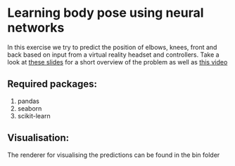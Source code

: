 # Learning body pose using neural networks
In this exercise we try to predict the position of elbows, knees, front and back based on input from a virtual reality headset and controllers.
Take a look at [these slides](https://uob-my.sharepoint.com/personal/lb17101_bristol_ac_uk/_layouts/15/guestaccess.aspx?docid=0cb898751d07a41a4b909cbda5235801f&authkey=AZ8tTilg0tIpO80VyfcwZDA&expiration=2017-12-20T17%3a06%3a45.000Z) for a short overview of the problem as well as [this video](https://github.com/davidglo/ML-CHAMPS-Sept2017/blob/master/vr/documentation/body-tracking-screen-grab.mp4?raw=true)

## Required packages:

1. pandas
2. seaborn
3. scikit-learn

## Visualisation:
The renderer for visualising the predictions can be found in the bin folder
